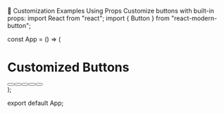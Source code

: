 🎨 Customization Examples
Using Props
Customize buttons with built-in props:
import React from "react";
import { Button } from "react-modern-button";

const App = () => (
  <div>
    <h1>Customized Buttons</h1>
    <Button label="Primary Button" color="primary" />
    <Button label="Secondary Button" color="secondary" />
    <Button label="Small Button" size="small" />
    <Button label="Large Button" size="large" />
    <Button
      label="Custom Styled Button"
      style={{
        backgroundColor: "green",
        color: "white",
        borderRadius: "8px",
      }}
    />
  </div>
);

export default App;
